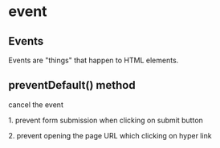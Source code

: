 # event

## Events

<p>Events are "things" that happen to HTML elements.</p>

## preventDefault() method

<p>cancel the event</p>
<p>1. prevent form submission when clicking on submit button</p>
<p>2. prevent opening the page URL which clicking on hyper link</p>
